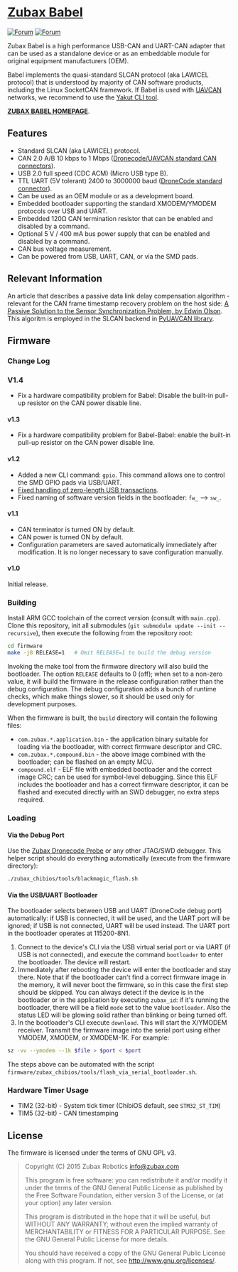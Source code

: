 # [Zubax Babel](https://zubax.com/products/babel)

[![Forum](https://img.shields.io/discourse/https/forum.zubax.com/users.svg?color=e00000)](https://forum.zubax.com)
[![Forum](https://img.shields.io/discourse/https/forum.uavcan.org/users.svg?color=1700b3)](https://forum.uavcan.org)

Zubax Babel is a high performance USB-CAN and UART-CAN adapter that can be used as a
standalone device or as an embeddable module for original equipment manufacturers (OEM).

Babel implements the quasi-standard SLCAN protocol (aka LAWICEL protocol) that is understood by
majority of CAN software products, including the Linux SocketCAN framework.
If Babel is used with [UAVCAN](http://uavcan.org) networks,
we recommend to use the [Yakut CLI tool](https://github.com/UAVCAN/yakut).

[**ZUBAX BABEL HOMEPAGE**](https://zubax.com/products/babel).

## Features

* Standard SLCAN (aka LAWICEL) protocol.
* CAN 2.0 A/B 10 kbps to 1 Mbps
([Dronecode/UAVCAN standard CAN connectors](http://uavcan.org/Specification/8._Hardware_design_recommendations)).
* USB 2.0 full speed (CDC ACM) (Micro USB type B).
* TTL UART (5V tolerant) 2400 to 3000000 baud
([DroneCode standard connector](https://wiki.dronecode.org/workgroup/connectors/start#dcd-mini)).
* Can be used as an OEM module or as a development board.
* Embedded bootloader supporting the standard XMODEM/YMODEM protocols over USB and UART.
* Embedded 120&#8486; CAN termination resistor that can be enabled and disabled by a command.
* Optional 5 V / 400 mA bus power supply that can be enabled and disabled by a command.
* CAN bus voltage measurement.
* Can be powered from USB, UART, CAN, or via the SMD pads.

## Relevant Information

An article that describes a passive data link delay compensation algorithm -
relevant for the CAN frame timestamp recovery problem on the host side:
[A Passive Solution to the Sensor Synchronization Problem, by Edwin Olson](https://april.eecs.umich.edu/pdfs/olson2010.pdf).
This algoritm is employed in the SLCAN backend in [PyUAVCAN library](http://uavcan.org/Implementations/Pyuavcan).

## Firmware

### Change Log

### V1.4

* Fix a hardware compatibility problem for Babel: Disable the built-in pull-up resistor on the CAN power disable line.

#### v1.3

* Fix a hardware compatibility problem for Babel-Babel: 
  enable the built-in pull-up resistor on the CAN power disable line.

#### v1.2

* Added a new CLI command: `gpio`. This command allows one to control the SMD GPIO pads via USB/UART.
* [Fixed handling of zero-length USB transactions](http://www.chibios.com/forum/viewtopic.php?f=25&t=4568&p=32429).
* Fixed naming of software version fields in the bootloader: `fw_` --> `sw_`.

#### v1.1

* CAN terminator is turned ON by default.
* CAN power is turned ON by default.
* Configuration parameters are saved automatically immediately after modification.
It is no longer necessary to save configuration manually.

#### v1.0

Initial release.

### Building

Install ARM GCC toolchain of the correct version (consult with `main.cpp`).
Clone this repository, init all submodules (`git submodule update --init --recursive`),
then execute the following from the repository root:

```bash
cd firmware
make -j8 RELEASE=1   # Omit RELEASE=1 to build the debug version
```

Invoking the make tool from the firmware directory will also build the bootloader.
The option `RELEASE` defaults to 0 (off); when set to a non-zero value,
it will build the firmware in the release configuration rather than the debug configuration.
The debug configuration adds a bunch of runtime checks, which make things slower,
so it should be used only for development purposes.

When the firmware is built, the `build` directory will contain the following files:

* `com.zubax.*.application.bin` - the application binary suitable for loading via the bootloader,
with correct firmware descriptor and CRC.
* `com.zubax.*.compound.bin` - the above image combined with the bootloader; can be flashed on an empty MCU.
* `compound.elf` - ELF file with embedded bootloader and the correct image CRC; can be used for symbol-level debugging.
Since this ELF includes the bootloader and has a correct firmware descriptor,
it can be flashed and executed directly with an SWD debugger, no extra steps required.

### Loading

#### Via the Debug Port

Use the [Zubax Dronecode Probe](https://kb.zubax.com/x/iIAh) or any other JTAG/SWD debugger.
This helper script should do everything automatically (execute from the firmware directory):

```bash
./zubax_chibios/tools/blackmagic_flash.sh
```

#### Via the USB/UART Bootloader

The bootloader selects between USB and UART (DroneCode debug port) automatically:
if USB is connected, it will be used, and the UART port will be ignored;
if USB is not connected, UART will be used instead.
The UART port in the bootloader operates at 115200-8N1.

1. Connect to the device's CLI via the USB virtual serial port or via UART (if USB is not connected),
and execute the command `bootloader` to enter the bootloader. The device will restart.
2. Immediately after rebooting the device will enter the bootloader and stay there.
Note that if the bootloader can't find a correct firmware image in the memory,
it will never boot the firmware, so in this case the first step should be skipped.
You can always detect if the device is in the bootloader or in the application by executing `zubax_id`:
if it's running the bootloader, there will be a field `mode` set to the value `bootloader`.
Also the status LED will be glowing solid rather than blinking or being turned off.
3. In the bootloader's CLI execute `download`. This will start the X/YMODEM receiver.
Transmit the firmware image into the serial port using either YMODEM, XMODEM, or XMODEM-1K.
For example:

```bash
sz -vv --ymodem --1k $file > $port < $port
```

The steps above can be automated with the script `firmware/zubax_chibios/tools/flash_via_serial_bootloader.sh`.

### Hardware Timer Usage

* TIM2 (32-bit) - System tick timer (ChibiOS default, see `STM32_ST_TIM`)
* TIM5 (32-bit) - CAN timestamping

## License

The firmware is licensed under the terms of GNU GPL v3.

> Copyright (C) 2015 Zubax Robotics info@zubax.com
>
> This program is free software: you can redistribute it and/or modify it under the terms of the
> GNU General Public License as published by the Free Software Foundation, either version 3 of the License,
> or (at your option) any later version.
>
> This program is distributed in the hope that it will be useful, but WITHOUT ANY WARRANTY;
> without even the implied warranty of MERCHANTABILITY or FITNESS FOR A PARTICULAR PURPOSE.
> See the GNU General Public License for more details.
>
> You should have received a copy of the GNU General Public License along with this program.
> If not, see http://www.gnu.org/licenses/.
